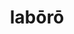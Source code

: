 ---
title: labōrō
meaning: to work
ch: three
pos: verb
secondppstem: labōr
infend: āre
conjugation: first
derivative: elaborate
---